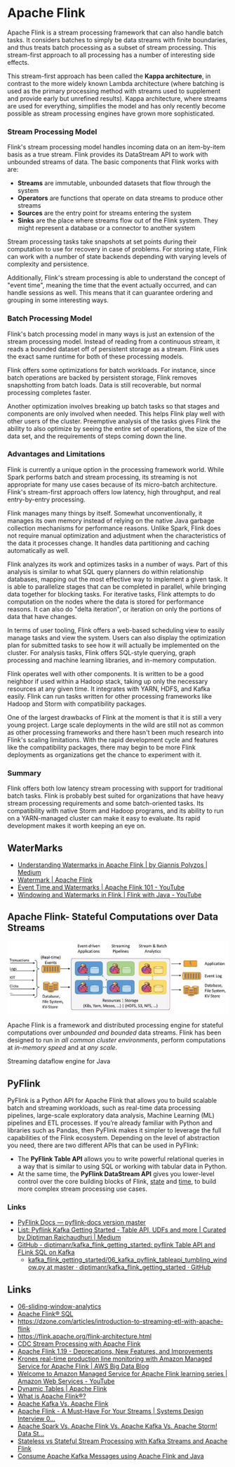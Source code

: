 # Apache Flink

Apache Flink is a stream processing framework that can also handle batch tasks. It considers batches to simply be data streams with finite boundaries, and thus treats batch processing as a subset of stream processing. This stream-first approach to all processing has a number of interesting side effects.

This stream-first approach has been called the **Kappa architecture**, in contrast to the more widely known Lambda architecture (where batching is used as the primary processing method with streams used to supplement and provide early but unrefined results). Kappa architecture, where streams are used for everything, simplifies the model and has only recently become possible as stream processing engines have grown more sophisticated.

### Stream Processing Model

Flink's stream processing model handles incoming data on an item-by-item basis as a true stream. Flink provides its DataStream API to work with unbounded streams of data. The basic components that Flink works with are:

- **Streams** are immutable, unbounded datasets that flow through the system
- **Operators** are functions that operate on data streams to produce other streams
- **Sources** are the entry point for streams entering the system
- **Sinks** are the place where streams flow out of the Flink system. They might represent a database or a connector to another system

Stream processing tasks take snapshots at set points during their computation to use for recovery in case of problems. For storing state, Flink can work with a number of state backends depending with varying levels of complexity and persistence.

Additionally, Flink's stream processing is able to understand the concept of "event time", meaning the time that the event actually occurred, and can handle sessions as well. This means that it can guarantee ordering and grouping in some interesting ways.

### Batch Processing Model

Flink's batch processing model in many ways is just an extension of the stream processing model. Instead of reading from a continuous stream, it reads a bounded dataset off of persistent storage as a stream. Flink uses the exact same runtime for both of these processing models.

Flink offers some optimizations for batch workloads. For instance, since batch operations are backed by persistent storage, Flink removes snapshotting from batch loads. Data is still recoverable, but normal processing completes faster.

Another optimization involves breaking up batch tasks so that stages and components are only involved when needed. This helps Flink play well with other users of the cluster. Preemptive analysis of the tasks gives Flink the ability to also optimize by seeing the entire set of operations, the size of the data set, and the requirements of steps coming down the line.

### Advantages and Limitations

Flink is currently a unique option in the processing framework world. While Spark performs batch and stream processing, its streaming is not appropriate for many use cases because of its micro-batch architecture. Flink's stream-first approach offers low latency, high throughput, and real entry-by-entry processing.

Flink manages many things by itself. Somewhat unconventionally, it manages its own memory instead of relying on the native Java garbage collection mechanisms for performance reasons. Unlike Spark, Flink does not require manual optimization and adjustment when the characteristics of the data it processes change. It handles data partitioning and caching automatically as well.

Flink analyzes its work and optimizes tasks in a number of ways. Part of this analysis is similar to what SQL query planners do within relationship databases, mapping out the most effective way to implement a given task. It is able to parallelize stages that can be completed in parallel, while bringing data together for blocking tasks. For iterative tasks, Flink attempts to do computation on the nodes where the data is stored for performance reasons. It can also do "delta iteration", or iteration on only the portions of data that have changes.

In terms of user tooling, Flink offers a web-based scheduling view to easily manage tasks and view the system. Users can also display the optimization plan for submitted tasks to see how it will actually be implemented on the cluster. For analysis tasks, Flink offers SQL-style querying, graph processing and machine learning libraries, and in-memory computation.

Flink operates well with other components. It is written to be a good neighbor if used within a Hadoop stack, taking up only the necessary resources at any given time. It integrates with YARN, HDFS, and Kafka easily. Flink can run tasks written for other processing frameworks like Hadoop and Storm with compatibility packages.

One of the largest drawbacks of Flink at the moment is that it is still a very young project. Large scale deployments in the wild are still not as common as other processing frameworks and there hasn't been much research into Flink's scaling limitations. With the rapid development cycle and features like the compatibility packages, there may begin to be more Flink deployments as organizations get the chance to experiment with it.

### Summary

Flink offers both low latency stream processing with support for traditional batch tasks. Flink is probably best suited for organizations that have heavy stream processing requirements and some batch-oriented tasks. Its compatibility with native Storm and Hadoop programs, and its ability to run on a YARN-managed cluster can make it easy to evaluate. Its rapid development makes it worth keeping an eye on.

## WaterMarks

- [Understanding Watermarks in Apache Flink \| by Giannis Polyzos \| Medium](https://medium.com/@ipolyzos_/understanding-watermarks-in-apache-flink-c8793a50fbb8)
- [Watermark \| Apache Flink](https://nightlies.apache.org/flink/flink-docs-master/docs/dev/datastream-v2/watermark/)
- [Event Time and Watermarks \| Apache Flink 101 - YouTube](https://youtu.be/sdhwpUAjqaI)
- [Windowing and Watermarks in Flink \| Flink with Java - YouTube](https://youtu.be/j1Ud8blbMKo)

## Apache Flink- Stateful Computations over Data Streams

![image](../../media/Technologies-Apache-Others-image1.jpg)

Apache Flink is a framework and distributed processing engine for stateful computations over *unbounded and bounded* data streams. Flink has been designed to run in *all common cluster environments*, perform computations at *in-memory speed* and at *any scale*.

Streaming dataflow engine for Java

## PyFlink

PyFlink is a Python API for Apache Flink that allows you to build scalable batch and streaming workloads, such as real-time data processing pipelines, large-scale exploratory data analysis, Machine Learning (ML) pipelines and ETL processes. If you’re already familiar with Python and libraries such as Pandas, then PyFlink makes it simpler to leverage the full capabilities of the Flink ecosystem. Depending on the level of abstraction you need, there are two different APIs that can be used in PyFlink:

- The **PyFlink Table API** allows you to write powerful relational queries in a way that is similar to using SQL or working with tabular data in Python.
- At the same time, the **PyFlink DataStream API** gives you lower-level control over the core building blocks of Flink, [state](https://nightlies.apache.org/flink/flink-docs-master/docs/concepts/stateful-stream-processing/) and [time](https://nightlies.apache.org/flink/flink-docs-master/docs/concepts/time/), to build more complex stream processing use cases.

### Links

- [PyFlink Docs — pyflink-docs version master](https://pyflink.readthedocs.io/en/main/index.html)
- [List: Pyflink Kafka Getting Started - Table API, UDFs and more | Curated by Diptiman Raichaudhuri | Medium](https://diptimanrc.medium.com/list/pyflink-kafka-getting-started-table-api-udfs-and-more-ff5bf8d9d41a)
- [GitHub - diptimanr/kafka\_flink\_getting\_started: pyflink Table API and FLink SQL on Kafka](https://github.com/diptimanr/kafka_flink_getting_started)
	- [kafka\_flink\_getting\_started/06\_kafka\_pyflink\_tableapi\_tumbling\_window.py at master · diptimanr/kafka\_flink\_getting\_started · GitHub](https://github.com/diptimanr/kafka_flink_getting_started/blob/master/06_kafka_pyflink_tableapi_tumbling_window.py)

## Links

- [06-sliding-window-analytics](technologies/apache-spark/06-sliding-window-analytics.md)
- [Apache Flink® SQL](https://developer.confluent.io/courses/flink-sql/overview/)
- https://dzone.com/articles/introduction-to-streaming-etl-with-apache-flink
- https://flink.apache.org/flink-architecture.html
- [CDC Stream Processing with Apache Flink](https://youtu.be/K2ibvfmFh8Y?si=_K1jRSc0ez7Ntw9y)
- [Apache Flink 1.19 - Deprecations, New Features, and Improvements](https://youtu.be/362g8odTRYk)
- [Krones real-time production line monitoring with Amazon Managed Service for Apache Flink | AWS Big Data Blog](https://aws.amazon.com/blogs/big-data/krones-real-time-production-line-monitoring-with-amazon-managed-service-for-apache-flink/)
- [Welcome to Amazon Managed Service for Apache Flink learning series \| Amazon Web Services - YouTube](https://youtu.be/PUmRMf8vqrE)
- [Dynamic Tables \| Apache Flink](https://nightlies.apache.org/flink/flink-docs-master/docs/dev/table/concepts/dynamic_tables/)
- [What is Apache Flink®?](https://youtu.be/PVoc5tRr6to)
- [Apache Kafka Vs. Apache Flink](https://youtu.be/gAIOZiJVECg)
- [Apache Flink - A Must-Have For Your Streams | Systems Design Interview 0...](https://youtu.be/fYO5-6Owt0w)
- [Apache Spark Vs. Apache Flink Vs. Apache Kafka Vs. Apache Storm! Data St...](https://youtu.be/V3Q3EkbEc_k)
- [Stateless vs Stateful Stream Processing with Kafka Streams and Apache Flink](https://youtu.be/LYf05ArIkzA)
- [Consume Apache Kafka Messages using Apache Flink and Java](https://youtu.be/JfqoVuVDYUE)
